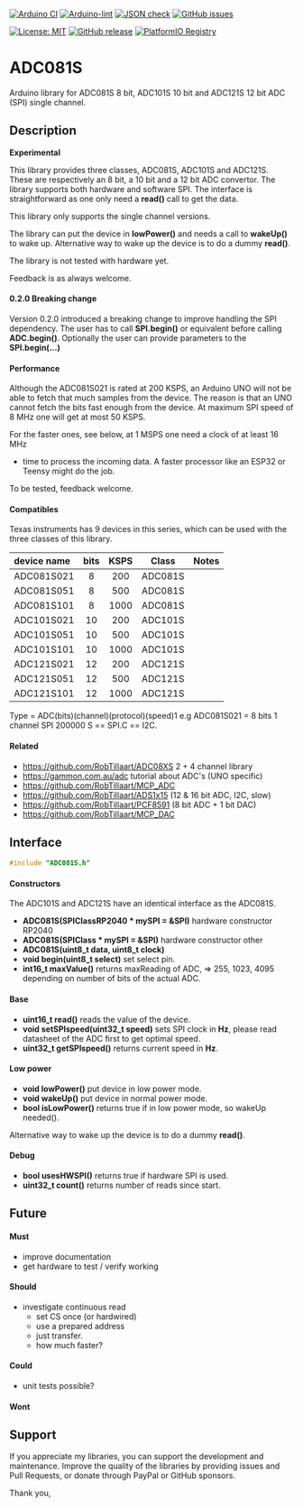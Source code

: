 
[![Arduino CI](https://github.com/RobTillaart/ADC081S/workflows/Arduino%20CI/badge.svg)](https://github.com/marketplace/actions/arduino_ci)
[![Arduino-lint](https://github.com/RobTillaart/ADC081S/actions/workflows/arduino-lint.yml/badge.svg)](https://github.com/RobTillaart/ADC081S/actions/workflows/arduino-lint.yml)
[![JSON check](https://github.com/RobTillaart/ADC081S/actions/workflows/jsoncheck.yml/badge.svg)](https://github.com/RobTillaart/ADC081S/actions/workflows/jsoncheck.yml)
[![GitHub issues](https://img.shields.io/github/issues/RobTillaart/ADC081S.svg)](https://github.com/RobTillaart/ADC081S/issues)

[![License: MIT](https://img.shields.io/badge/license-MIT-green.svg)](https://github.com/RobTillaart/ADC081S/blob/master/LICENSE)
[![GitHub release](https://img.shields.io/github/release/RobTillaart/ADC081S.svg?maxAge=3600)](https://github.com/RobTillaart/ADC081S/releases)
[![PlatformIO Registry](https://badges.registry.platformio.org/packages/robtillaart/library/ADC081S.svg)](https://registry.platformio.org/libraries/robtillaart/ADC081S)


# ADC081S

Arduino library for ADC081S 8 bit, ADC101S 10 bit and ADC121S 12 bit ADC (SPI) single channel.


## Description

**Experimental**

This library provides three classes, ADC081S, ADC101S and ADC121S.
These are respectively an 8 bit, a 10 bit and a 12 bit ADC convertor.
The library supports both hardware and software SPI.
The interface is straightforward as one only need a **read()** call
to get the data.

This library only supports the single channel versions.

The library can put the device in **lowPower()** and needs a call to
**wakeUp()** to wake up. Alternative way to wake up the device is to
do a dummy **read()**.

The library is not tested with hardware yet.

Feedback is as always welcome.


#### 0.2.0 Breaking change

Version 0.2.0 introduced a breaking change to improve handling the SPI dependency.
The user has to call **SPI.begin()** or equivalent before calling **ADC.begin()**.
Optionally the user can provide parameters to the **SPI.begin(...)**


#### Performance

Although the ADC081S021 is rated at 200 KSPS, an Arduino UNO will not
be able to fetch that much samples from the device. 
The reason is that an UNO cannot fetch the bits fast enough from the device.
At maximum SPI speed of 8 MHz one will get at most 50 KSPS. 

For the faster ones, see below, at 1 MSPS one need a clock of at least 16 MHz
+ time to process the incoming data. 
A faster processor like an ESP32 or Teensy might do the job.

To be tested, feedback welcome.


#### Compatibles

Texas instruments has 9 devices in this series, which can be used with the
three classes of this library.

|  device name  |  bits  |  KSPS  |  Class    |  Notes  |
|:--------------|:------:|:------:|:---------:|:-------:|
|  ADC081S021   |   8    |   200  |  ADC081S  |
|  ADC081S051   |   8    |   500  |  ADC081S  |
|  ADC081S101   |   8    |  1000  |  ADC081S  |
|  ADC101S021   |   10   |   200  |  ADC101S  |
|  ADC101S051   |   10   |   500  |  ADC101S  |
|  ADC101S101   |   10   |  1000  |  ADC101S  |
|  ADC121S021   |   12   |   200  |  ADC121S  |
|  ADC121S051   |   12   |   500  |  ADC121S  |
|  ADC121S101   |   12   |  1000  |  ADC121S  |

Type = ADC(bits)(channel)(protocol)(speed)1 
e.g ADC081S021 = 8 bits 1 channel SPI 200000
S == SPI.C == I2C.


#### Related

- https://github.com/RobTillaart/ADC08XS  2 + 4 channel library
- https://gammon.com.au/adc  tutorial about ADC's (UNO specific)
- https://github.com/RobTillaart/MCP_ADC
- https://github.com/RobTillaart/ADS1x15  (12 & 16 bit ADC, I2C, slow)
- https://github.com/RobTillaart/PCF8591  (8 bit ADC + 1 bit DAC)
- https://github.com/RobTillaart/MCP_DAC


## Interface

```cpp
#include "ADC081S.h"
```

#### Constructors

The ADC101S and ADC121S have an identical interface as the ADC081S.

- **ADC081S(SPIClassRP2040 \* mySPI = &SPI)** hardware constructor RP2040
- **ADC081S(SPIClass \* mySPI = &SPI)** hardware constructor other
- **ADC081S(uint8_t data, uint8_t clock)**
- **void begin(uint8_t select)** set select pin.
- **int16_t maxValue()** returns maxReading of ADC, => 255, 1023, 4095
depending on number of bits of the actual ADC.


#### Base

- **uint16_t read()** reads the value of the device.
- **void setSPIspeed(uint32_t speed)** sets SPI clock in **Hz**, 
please read datasheet of the ADC first to get optimal speed.
- **uint32_t getSPIspeed()** returns current speed in **Hz**.


#### Low power

- **void lowPower()** put device in low power mode.
- **void wakeUp()** put device in normal power mode.
- **bool isLowPower()** returns true if in low power mode, so wakeUp needed().

Alternative way to wake up the device is to
do a dummy **read()**.


#### Debug

- **bool usesHWSPI()** returns true if hardware SPI is used.
- **uint32_t count()** returns number of reads since start.


## Future

#### Must

- improve documentation
- get hardware to test / verify working

#### Should

- investigate continuous read 
  - set CS once (or hardwired)
  - use a prepared address
  - just transfer.
  - how much faster?

#### Could

- unit tests possible?


#### Wont


## Support

If you appreciate my libraries, you can support the development and maintenance.
Improve the quality of the libraries by providing issues and Pull Requests, or
donate through PayPal or GitHub sponsors.

Thank you,


